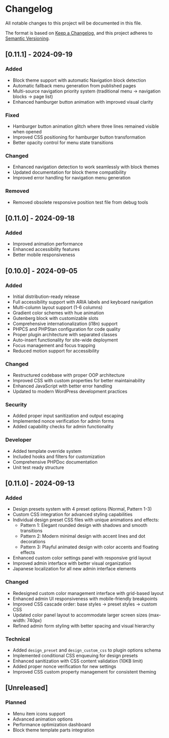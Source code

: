 # Changelog

All notable changes to this project will be documented in this file.

The format is based on [Keep a Changelog](https://keepachangelog.com/en/1.0.0/),
and this project adheres to [Semantic Versioning](https://semver.org/spec/v2.0.0.html).

## [0.11.1] - 2024-09-19

### Added
- Block theme support with automatic Navigation block detection
- Automatic fallback menu generation from published pages
- Multi-source navigation priority system (traditional menu → navigation blocks → page list)
- Enhanced hamburger button animation with improved visual clarity

### Fixed
- Hamburger button animation glitch where three lines remained visible when opened
- Improved CSS positioning for hamburger button transformation
- Better opacity control for menu state transitions

### Changed
- Enhanced navigation detection to work seamlessly with block themes
- Updated documentation for block theme compatibility
- Improved error handling for navigation menu generation

### Removed
- Removed obsolete responsive position test file from debug tools

## [0.11.0] - 2024-09-18

### Added
- Improved animation performance
- Enhanced accessibility features
- Better mobile responsiveness

## [0.10.0] - 2024-09-05

### Added
- Initial distribution-ready release
- Full accessibility support with ARIA labels and keyboard navigation
- Multi-column layout support (1-6 columns)
- Gradient color schemes with hue animation
- Gutenberg block with customizable slots
- Comprehensive internationalization (i18n) support
- PHPCS and PHPStan configuration for code quality
- Proper plugin architecture with separated classes
- Auto-insert functionality for site-wide deployment
- Focus management and focus trapping
- Reduced motion support for accessibility

### Changed
- Restructured codebase with proper OOP architecture
- Improved CSS with custom properties for better maintainability  
- Enhanced JavaScript with better error handling
- Updated to modern WordPress development practices

### Security
- Added proper input sanitization and output escaping
- Implemented nonce verification for admin forms
- Added capability checks for admin functionality

### Developer
- Added template override system
- Included hooks and filters for customization
- Comprehensive PHPDoc documentation
- Unit test ready structure

## [0.11.0] - 2024-09-13

### Added
- Design presets system with 4 preset options (Normal, Pattern 1-3)
- Custom CSS integration for advanced styling capabilities
- Individual design preset CSS files with unique animations and effects:
  - Pattern 1: Elegant rounded design with shadows and smooth transitions
  - Pattern 2: Modern minimal design with accent lines and dot decorations
  - Pattern 3: Playful animated design with color accents and floating effects
- Enhanced custom color settings panel with responsive grid layout
- Improved admin interface with better visual organization
- Japanese localization for all new admin interface elements

### Changed
- Redesigned custom color management interface with grid-based layout
- Enhanced admin UI responsiveness with mobile-friendly breakpoints
- Improved CSS cascade order: base styles → preset styles → custom CSS
- Updated color panel layout to accommodate larger screen sizes (max-width: 740px)
- Refined admin form styling with better spacing and visual hierarchy

### Technical
- Added `design_preset` and `design_custom_css` to plugin options schema
- Implemented conditional CSS enqueuing for design presets
- Enhanced sanitization with CSS content validation (10KB limit)
- Added proper nonce verification for new settings
- Improved CSS custom property management for consistent theming

## [Unreleased]

### Planned
- Menu item icons support  
- Advanced animation options
- Performance optimization dashboard
- Block theme template parts integration